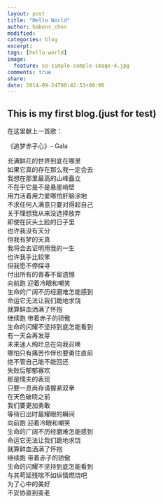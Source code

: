 ```yaml
---
layout: post
title: "Hello World"
author: habens_chen
modified:
categories: blog
excerpt:
tags: [hello world]
image:
  feature: so-simple-sample-image-4.jpg
comments: true
share:
date: 2014-09-24T00:42:53+08:00
---
```

## This is my first blog.(just for test)
在这里献上一首歌：

《追梦赤子心》- Gala

充满鲜花的世界到底在哪里<br>
如果它真的存在那么我一定会去<br>
我想在那里最高的山峰矗立<br>
不在乎它是不是悬崖峭壁<br>
用力活着用力爱哪怕肝脑涂地<br>
不求任何人满意只要对得起自己<br>
关于理想我从来没选择放弃<br>
即使在灰头土脸的日子里<br>
也许我没有天分<br>
但我有梦的天真<br>
我将会去证明用我的一生<br>
也许我手比较笨<br>
但我愿不停探寻<br>
付出所有的青春不留遗憾<br>
向前跑 迎着冷眼和嘲笑<br>
生命的广阔不历经磨难怎能感到<br>
命运它无法让我们跪地求饶<br>
就算鲜血洒满了怀抱<br>
继续跑 带着赤子的骄傲<br>
生命的闪耀不坚持到底怎能看到<br>
有一天会再发芽<br>
未来迷人绚烂总在向我召唤<br>
哪怕只有痛苦作伴也要勇往直前<br>
绝不管自己能不能回还<br>
失败后郁郁寡欢<br>
那是懦夫的表现<br>
只要一息尚存请握紧双拳<br>
在天色破晓之前<br>
我们要更加勇敢<br>
等待日出时最耀眼的瞬间<br>
向前跑 迎着冷眼和嘲笑<br>
生命的广阔不历经磨难怎能感到<br>
命运它无法让我们跪地求饶<br>
就算鲜血洒满了怀抱<br>
继续跑 带着赤子的骄傲<br>
生命的闪耀不坚持到底怎能看到<br>
与其苟延残喘不如纵情燃烧吧<br>
为了心中的美好<br>
不妥协直到变老<br>
